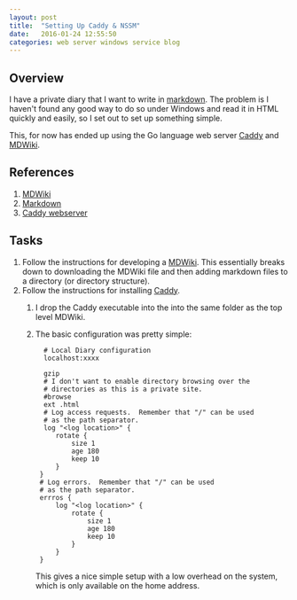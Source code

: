 ```yaml
---
layout: post
title:  "Setting Up Caddy & NSSM"
date:   2016-01-24 12:55:50
categories: web server windows service blog
---
```


## Overview
I have a private diary that I want to write in [markdown][md].  The problem is
I haven't found any good way to do so under Windows and read it in HTML quickly
and easily, so I set out to set up something simple.

This, for now has ended up using the Go language web server [Caddy][caddy] and
[MDWiki][mdwiki].

## References 
[md]: https://daringfireball.net/projects/markdown "Markdown"
[mdwiki]: https://dynalon.github.io/mdwiki "MDWiki"
[caddy]: https://caddyserver.com "Caddy"

1. [MDWiki][mdwiki]
1. [Markdown][md]
1. [Caddy webserver][caddy]

## Tasks

1. Follow the instructions for developing a [MDWiki](mdwiki).  This essentially breaks down to downloading the MDWiki file and then adding markdown files to a directory (or directory structure).
1. Follow the instructions for installing [Caddy](caddy).
    1. I drop the Caddy executable into the into the same folder as the top level MDWiki.
    1. The basic configuration was pretty simple:

             # Local Diary configuration
             localhost:xxxx
             
             gzip
             # I don't want to enable directory browsing over the 
             # directories as this is a private site.
             #browse 
             ext .html
             # Log access requests.  Remember that "/" can be used
             # as the path separator.
             log "<log location>" {
                rotate {
                    size 1
                    age 180
                    keep 10
                }
            }
            # Log errors.  Remember that "/" can be used
            # as the path separator.
            errros {
                log "<log location>" {
                    rotate {
                        size 1
                        age 180
                        keep 10
                    }
                }
            }

        This gives a nice simple setup with a low overhead on the system,
        which is only available on the home address.

